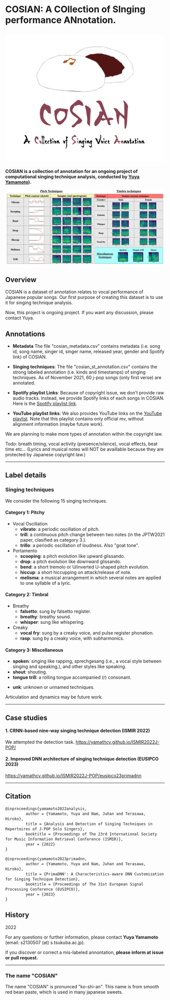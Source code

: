 # COSIAN: A COllection of SInging performance ANnotation.
![img.png](COSIAN_LOGO.png)
---

**COSIAN is a collection of annotation for an ongoing project of computational singing technique analysis, conducted by [Yuya Yamamoto](yamathcy.github.io)).** 


![](example.png)

## Overview
COSIAN is a dataset of annotation relates to vocal performance of Japanese popular songs.
Our first purpose of creating this dataset is to use it for singing technique analysis.

Now, this project is ongoing project. If you want any discussion, please contact Yuya. 

## Annotations
+ **Metadata**
The file "cosian_metadata.csv" contains metadata (i.e. song id, song name, singer id, singer name, released year, gender and Spotify link) of COSIAN. 

+ **Singing techniques**:
The file "cosian_st_annotation.csv" contains the strong labeled annotation (i.e. kinds and timestamps) of singing techniques.
As of November 2021, 60 j-pop songs (only first verse) are annotated. 

+ **Spotify playlist Links**:
Because of copyright issue, we don't provide raw audio tracks. Instead, we provide Spotify links of each songs in COSIAN.
Here is the [Spotify playlist link](https://open.spotify.com/playlist/3PWNWSUxxw281MMh4VaxG3?si=7cabf83a193a42e9).

+ **YouTube playlist links**:
We also provides YouTube links on the [YouTube playlist](https://www.youtube.com/playlist?list=PLyN1Xf0UVWhw1kjAsCEmYMvKbixIAQ5N5).
Note that this playlist contains only official mv, without alignment information (maybe future work).

We are planning to make more types of annotation within the copyright law.

Todo: breath timing, vocal activity (presence/silence), vocal effects, beat time etc...
(Lyrics and musical notes will NOT be availlable because they are protected by Japanese copyright law.)

---
## Label details

### Singing techniques
We consider the following 15 singing techniques. 

#### Category 1: Pitchy
+ Vocal Oscillation
  + **vibrato**: a periodic oscillation of pitch.
  + **trill**: a continuous pitch change between two notes (in the JPTW2021 paper, clasified as category 3.).
  + **trillo**: a periodic oscillation of loudness. Also "goat tone".
+ Portamento
  + **scooping**: a pitch evolution like upward glissando.
  + **drop**: a pitch evolution like downward glissando.
  + **bend**: a short tremolo or U/inverted U-shaped pitch evolution.
  + **hiccup**: a short hiccupping on attack/release of note.
  + **melisma**: a musical arrangement in which several notes are applied to one syllable of a lyric.

#### Category 2: Timbral
+ Breathy
  + **falsetto**: sung by falsetto register.
  + **breathy**: breathy sound.
  + **whisper**: sung like whispering.
+ Creaky
  + **vocal fry**: sung by a creaky voice, and pulse register phonation.
  + **rasp**: sung by a creaky voice, with subharmonics.

#### Category 3: Miscellaneous
+ **spoken**: singing like rapping, sprechgesang (i.e., a vocal style between singing and speaking.), and other styles like speaking.
+ **shout**: shouting.
+ **tongue trill**: a rolling tongue accompanied (r) consonant.
<!-- + **staccato**: the notes sung very briefly with gaps between other notes. -->
+ **unk**: unknown or unnamed techniques.

Articulation and dynamics may be future work.

---
## Case studies
#### 1. CRNN-based nine-way singing technique detection (ISMIR 2022)
We attempted the detection task.
https://yamathcy.github.io/ISMIR2022J-POP/


#### 2. Improved DNN architecture of singing technique detection (EUSIPCO 2023)
https://yamathcy.github.io/ISMIR2022J-POP/eusipco23primadnn


---
## Citation
```
@inproceedings{yamamoto2022analysis,
         author = {Yamamoto, Yuya and Nam, Juhan and Terasawa, Hiroko},
         title = {Analysis and Detection of Singing Techniques in Repertoires of J-POP Solo Singers},
         booktitle = {Proceedings of The 23rd International Society for Music Information Retrieval Conference (ISMIR)},
         year = {2022}
}
```
```
@inproceedings{yamamoto2023primadnn,
         author = {Yamamoto, Yuya and Nam, Juhan and Terasawa, Hiroko},
         title = {PrimaDNN': A Characteristics-aware DNN Customization for Singing Technique Detection},
         booktitle = {Proceedings of The 31st European Signal Processing Conference (EUSIPCO)},
         year = {2023}
}
```


## History
2022 


For any questions or further information, please contact **Yuya Yamamoto** (email: s2130507 (at) s.tsukuba.ac.jp).

If you discover or correct a mis-labeled annontation, **please inform at issue or pull request.**

---
### The name "COSIAN"
The name "COSIAN" is pronunced "ko-shi-an". This name is from smooth red bean paste,
which is used in many japanese sweets.
